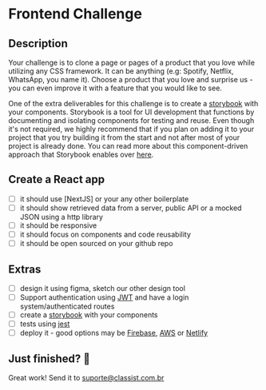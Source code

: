 # Frontend Challenge

## Description

Your challenge is to clone a page or pages of a product that you love while utilizing any CSS framework.
It can be anything (e.g: Spotify, Netflix, WhatsApp, you name it). Choose a product that you love and surprise us -
you can even improve it with a feature that you would like to see.

One of the extra deliverables for this challenge is to create a [storybook] with your components. Storybook is a tool for UI development that functions by documenting and isolating components for testing and reuse. Even though it's not required, we highly recommend that if you plan on adding it to your project that you try building it from the start and not after most of your project is already done. You can read more about this component-driven approach that Storybook enables over [here].

## Create a React app

- [ ] it should use [NextJS] or your any other boilerplate
- [ ] it should show retrieved data from a server, public API or a mocked JSON using a http library
- [ ] it should be responsive
- [ ] it should focus on components and code reusability
- [ ] it should be open sourced on your github repo

## Extras

- [ ] design it using figma, sketch our other design tool
- [ ] Support authentication using [JWT] and have a login system/authenticated routes
- [ ] create a [storybook] with your components
- [ ] tests using [jest]
- [ ] deploy it - good options may be [Firebase], [AWS] or [Netlify]

## Just finished? 💯

Great work! Send it to suporte@classist.com.br

[storybook]: https://github.com/storybooks/storybook
[jest]: https://jestjs.io/
[firebase]: https://firebase.google.com/docs/hosting
[aws]: https://aws.amazon.com/
[netlify]: https://www.netlify.com/
[cra]: https://github.com/facebook/create-react-app
[jwt]: https://jwt.io/
[here]: https://www.componentdriven.org/

